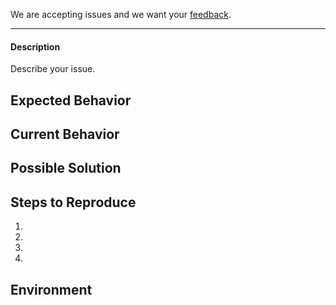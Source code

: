 
We are accepting issues and we want your [feedback](https://github.com/spatialos/UnityGDK/blob/master/README.md#give-us-feedback).

-------

#### Description
Describe your issue.

## Expected Behavior
<!--- Tell us what should happen. -->

## Current Behavior
<!--- Tell us what happens instead of the expected behavior. -->

## Possible Solution
<!--- Not obligatory, but suggest a fix/reason for the bug. -->

## Steps to Reproduce
<!--- Provide an unambiguous set of steps to reproduce this bug. Include code snippets if relevant. -->
1.
2.
3.
4.

## Environment
<!--- What were you trying to accomplish? -->
<!--- Please include your spatial diangose output in full. -->
<!--- Please detail your OS & Unity versions. -->

<!--- Provide a general summary of the issue in the Title above -->